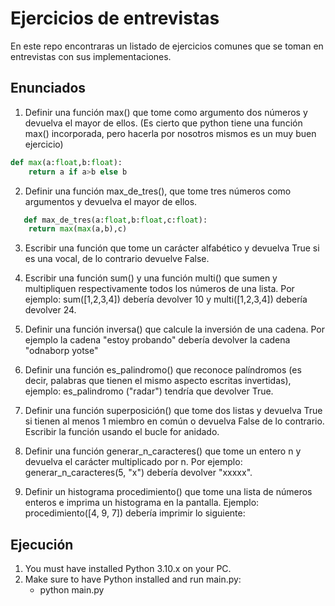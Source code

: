 # Ejercicios de entrevistas
En este repo encontraras un listado de ejercicios comunes que se toman en entrevistas con sus implementaciones.

## Enunciados

1. Definir una función max() que tome como argumento dos números y devuelva el mayor de ellos. (Es cierto que python tiene una función max() incorporada, 
pero hacerla por nosotros mismos es un muy buen ejercicio)

```python
def max(a:float,b:float):
    return a if a>b else b
```

2. Definir una función max_de_tres(), que tome tres números como argumentos 
y devuelva el mayor de ellos.

```python
   def max_de_tres(a:float,b:float,c:float):
    return max(max(a,b),c)
```

3. Escribir una función que tome un carácter alfabético y devuelva True si es una vocal, de lo contrario devuelve False.

4. Escribir una función sum() y una función multi() que sumen y multipliquen respectivamente todos los números de una lista. Por ejemplo: sum([1,2,3,4]) debería devolver 10 y multi([1,2,3,4]) debería devolver 24.

5. Definir una función inversa() que calcule la inversión de una cadena. Por ejemplo la cadena "estoy probando" debería devolver la cadena "odnaborp yotse"

6. Definir una función es_palindromo() que reconoce palíndromos (es decir, palabras que tienen el mismo aspecto escritas invertidas), ejemplo: es_palindromo ("radar") tendría que devolver True.

7. Definir una función superposición() que tome dos listas y devuelva True si tienen al menos 1 miembro en común o devuelva False de lo contrario. Escribir la función usando el bucle for anidado.

8. Definir una función generar_n_caracteres() que tome un entero n y devuelva el carácter multiplicado por n. Por ejemplo: generar_n_caracteres(5, "x") debería devolver "xxxxx".

9. Definir un histograma procedimiento() que tome una lista de números enteros e imprima un histograma en la pantalla. Ejemplo: procedimiento([4, 9, 7]) debería imprimir lo siguiente:

## Ejecución

1. You must have installed Python 3.10.x on your PC.
2. Make sure to have Python installed and run main.py:
   - python main.py
